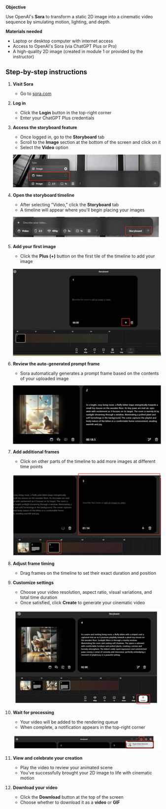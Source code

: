 **Objective**

Use OpenAI's **Sora** to transform a static 2D image into a cinematic video sequence by simulating motion, lighting, and depth.  
 
**Materials needed**

- Laptop or desktop computer with internet access  
- Access to OpenAI's Sora (via ChatGPT Plus or Pro)  
- A high-quality 2D image (created in module 1 or provided by the instructor)  

## Step-by-step instructions  

1. **Visit Sora**  
   - Go to [sora.com](https://sora.com)  

1. **Log in**  
   - Click the **Login** button in the top-right corner  
   - Enter your ChatGPT Plus credentials  

1. **Access the storyboard feature**  
   - Once logged in, go to the **Storyboard** tab  
   - Scroll to the **Image** section at the bottom of the screen and click on it  
   - Select the **Video** option  

   ![Figure 1](../media/module-2-exercise-figure-1.png "Screenshot of video option")

1. **Open the storyboard timeline**  
   - After selecting "Video," click the **Storyboard** tab  
   - A timeline will appear where you'll begin placing your images  

   ![Figure 2](../media/module-2-exercise-figure-2.png "Screenshot of Storyboard option")  

1. **Add your first image**  
   - Click the **Plus (+)** button on the first tile of the timeline to add your image  

   ![Figure 3](../media/module-2-exercise-figure-3.png "Screenshot of how to add image")  

1. **Review the auto-generated prompt frame**  
   - Sora automatically generates a prompt frame based on the contents of your uploaded image  

   ![Figure 4](../media/module-2-exercise-figure-4.png "Screenshot of auto-generated prompt")  

1. **Add additional frames**  
   - Click on other parts of the timeline to add more images at different time points  

   ![Figure 5](../media/module-2-exercise-figure-5.png "Screenshot of additional frames option")  

1. **Adjust frame timing**  
   - Drag frames on the timeline to set their exact duration and position  

1. **Customize settings**  
   - Choose your video resolution, aspect ratio, visual variations, and total time duration  
   - Once satisfied, click **Create** to generate your cinematic video  

   ![Figure 6](../media/module-2-exercise-figure-6.png "Screenshot of how to customize settings")  

1. **Wait for processing**  
    - Your video will be added to the rendering queue  
    - When complete, a notification appears in the top-right corner  

    ![Figure 7](../media/module-2-exercise-figure-7.png "Screenshot of processing video")  

1. **View and celebrate your creation**  
    - Play the video to review your animated scene  
    - You've successfully brought your 2D image to life with cinematic motion  

1. **Download your video**  
    - Click the **Download** button at the top of the screen  
    - Choose whether to download it as a **video** or **GIF**
